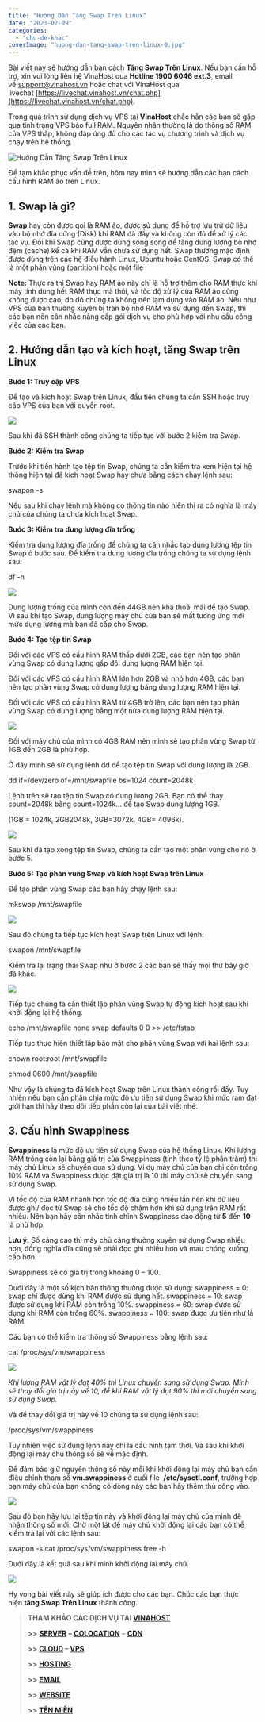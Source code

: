 ```yaml
---
title: "Hướng Dẫn Tăng Swap Trên Linux"
date: "2023-02-09"
categories: 
  - "chu-de-khac"
coverImage: "huong-dan-tang-swap-tren-linux-0.jpg"
---
```


Bài viết này sẽ hướng dẫn bạn cách **Tăng Swap Trên Linux**. Nếu bạn cần hỗ trợ, xin vui lòng liên hệ VinaHost qua **Hotline 1900 6046 ext.3**, email về [support@vinahost.vn](mailto:support@vinahost.vn) hoặc chat với VinaHost qua livechat [https://livechat.vinahost.vn/chat.php](https://livechat.vinahost.vn/chat.php).

Trong quá trình sử dụng dịch vụ VPS tại **VinaHost** chắc hẳn các bạn sẽ gặp qua tình trạng VPS báo full RAM. Nguyên nhân thường là do thông số RAM của VPS thấp, không đáp ứng đủ cho các tác vụ chương trình và dịch vụ chạy trên hệ thống.

![Hướng Dẫn Tăng Swap Trên Linux](images/huong-dan-tang-swap-tren-linux-1.png)

Để tạm khắc phục vấn đề trên, hôm nay mình sẽ hướng dẫn các bạn cách cấu hình RAM ảo trên Linux.

## 1\. Swap là gì?

**Swap** hay còn được gọi là RAM ảo, được sử dụng để hỗ trợ lưu trữ dữ liệu vào bộ nhớ đĩa cứng (Disk) khi RAM đã đầy và không còn đủ để xử lý các tác vụ. Đôi khi Swap cũng được dùng song song để tăng dung lượng bộ nhớ đệm (cache) kể cả khi RAM vẫn chưa sử dụng hết. Swap thường mặc định được dùng trên các hệ điều hành Linux, Ubuntu hoặc CentOS. Swap có thể là một phân vùng (partition) hoặc một file

**Note:** Thực ra thì Swap hay RAM ảo này chỉ là hỗ trợ thêm cho RAM thực khi máy tính dùng hết RAM thực mà thôi, và tốc độ xử lý của RAM ảo cũng không được cao, do đó chúng ta không nên lạm dụng vào RAM ảo. Nếu như VPS của bạn thường xuyên bị tràn bộ nhớ RAM và sử dụng đến Swap, thì các bạn nên cân nhắc nâng cấp gói dịch vụ cho phù hợp với nhu cầu công việc của các bạn.

## 2\. Hướng dẫn tạo và kích hoạt, tăng Swap trên Linux

**Bước 1: Truy cập VPS**

Để tạo và kích hoạt Swap trên Linux, đầu tiên chúng ta cần SSH hoặc truy cập VPS của bạn với quyền root.

![](images/huong-dan-tang-swap-tren-linux-2.jpg)

Sau khi đã SSH thành công chúng ta tiếp tục với bước 2 kiểm tra Swap.

**Bước 2: Kiểm tra Swap**

Trước khi tiến hành tạo tệp tin Swap, chúng ta cần kiểm tra xem hiện tại hệ thống hiện tại đã kích hoạt Swap hay chưa bằng cách chạy lệnh sau:

swapon -s

Nếu sau khi chạy lệnh mà không có thông tin nào hiển thị ra có nghĩa là máy chủ của chúng ta chưa kích hoạt Swap.

**Bước 3: Kiểm tra dung lượng đĩa trống**

Kiểm tra dung lượng đĩa trống để chúng ta cân nhắc tạo dung lương tệp tin Swap ở bước sau. Để kiểm tra dung lượng đĩa trống chúng ta sử dụng lệnh sau:

df -h

![](images/huong-dan-tang-swap-tren-linux-3.png)

Dung lượng trống của mình còn đến 44GB nên khá thoải mái để tạo Swap. Vì sau khi tạo Swap, dung lượng máy chủ của bạn sẽ mất tương ứng mới mức dụng lượng mà bạn đã cấp cho Swap.

**Bước 4: Tạo tệp tin Swap**

Đối với các VPS có cấu hình RAM thấp dưới 2GB, các bạn nên tạo phân vùng Swap có dung lượng gấp đôi dung lượng RAM hiện tại.

Đối với các VPS có cấu hình RAM lớn hơn 2GB và nhỏ hơn 4GB, các bạn nên tạo phân vùng Swap có dung lượng bằng dung lượng RAM hiện tại.

Đối với các VPS có cấu hình RAM từ 4GB trở lên, các bạn nên tạo phân vùng Swap có dung lượng bằng một nửa dung lượng RAM hiện tại.

![](images/huong-dan-tang-swap-tren-linux-4.png)

Đối với máy chủ của mình có 4GB RAM nên mình sẽ tạo phân vùng Swap từ 1GB đến 2GB là phù hợp.

Ở đây mình sẽ sử dụng lệnh dd để tạo tệp tin Swap với dung lượng là 2GB.

dd if=/dev/zero of=/mnt/swapfile bs=1024 count=2048k

Lệnh trên sẽ tạo tệp tin Swap có dung lượng 2GB. Bạn có thể thay count=2048k bằng count=1024k… để tạo Swap dung lượng 1GB.

(1GB = 1024k, 2GB2048k, 3GB=3072k, 4GB= 4096k).

![](images/huong-dan-tang-swap-tren-linux-5.png)

Sau khi đã tạo xong tệp tin Swap, chúng ta cần tạo một phân vùng cho nó ở bước 5.

**Bước 5: Tạo phân vùng Swap và kích hoạt Swap trên Linux**

Để tạo phân vùng Swap các bạn hãy chạy lệnh sau:

mkswap /mnt/swapfile

![](images/huong-dan-tang-swap-tren-linux-6.png)

Sau đó chúng ta tiếp tục kích hoạt Swap trên Linux với lệnh:

swapon /mnt/swapfile

Kiểm tra lại trạng thái Swap như ở bước 2 các bạn sẽ thấy mọi thứ bây giờ đã khác.

![](images/huong-dan-tang-swap-tren-linux-7.png)

Tiếp tục chúng ta cần thiết lập phân vùng Swap tự động kích hoạt sau khi khởi động lại hệ thống.

echo /mnt/swapfile none swap defaults 0 0 >> /etc/fstab

Tiếp tục thực hiện thiết lập bảo mật cho phân vùng Swap với hai lệnh sau:

chown root:root /mnt/swapfile

chmod 0600 /mnt/swapfile

Như vậy là chúng ta đã kích hoạt Swap trên Linux thành công rồi đấy. Tuy nhiên nếu bạn cần phân chia mức độ ưu tiên sử dụng Swap khi mức ram đạt giới hạn thì hãy theo dõi tiếp phần còn lại của bài viết nhé.

## 3\. Cấu hình Swappiness

**Swappiness** là mức độ ưu tiên sử dụng Swap của hệ thống Linux. Khi lượng RAM trống còn lại bằng giá trị của Swappiness (tính theo tỷ lệ phần trăm) thì máy chủ Linux sẽ chuyển qua sử dụng. Ví dụ máy chủ của bạn chỉ còn trống 10% RAM và Swappiness được đặt giá trị là 10 thì máy chủ sẽ chuyển sang sử dụng Swap.

Vì tốc độ của RAM nhanh hơn tốc độ đĩa cứng nhiều lần nên khi dữ liệu được ghi/ đọc từ Swap sẽ cho tốc độ chậm hơn khi sử dụng trên RAM rất nhiều. Nên bạn hãy cân nhắc tinh chỉnh Swappiness dao động từ **5** đến **10** là phù hợp.

**Lưu ý:** Số càng cao thì máy chủ càng thường xuyên sử dụng Swap nhiều hơn, đồng nghĩa đĩa cứng sẽ phải đọc ghi nhiều hơn và mau chóng xuống cấp hơn.

Swappiness sẽ có giá trị trong khoảng 0 – 100.

Dưới đây là một số kịch bản thông thường được sử dụng: swappiness = 0: swap chỉ được dùng khi RAM được sử dụng hết. swappiness = 10: swap được sử dụng khi RAM còn trống 10%. swappiness = 60: swap được sử dụng khi RAM còn trống 60%. swappiness = 100: swap được ưu tiên như là RAM.

Các bạn có thể kiểm tra thông số Swappiness bằng lệnh sau:

cat /proc/sys/vm/swappiness

![](images/huong-dan-tang-swap-tren-linux-8.png)

_Khi lượng RAM vật lý đạt 40% thì Linux chuyển sang sử dụng Swap. Mính sẽ thay đổi giá trị này về 10, để khi RAM vật lý đạt 90% thì mới chuyển sang sử dụng Swap._

Và để thay đổi giá trị này về 10 chúng ta sử dụng lệnh sau:

/proc/sys/vm/swappiness

Tuy nhiên việc sử dụng lệnh này chỉ là cấu hình tạm thời. Và sau khi khởi động lại máy chủ thông số sẽ về mặc định.

Để đảm bảo giữ nguyên thông số này mỗi khi khởi động lại máy chủ bạn cần điều chỉnh tham số **vm.swappiness** ở cuối file  **/etc/sysctl.conf**, trường hợp bạn máy chủ của bạn không có dòng này các bạn hãy thêm thủ công vào.

![](images/huong-dan-tang-swap-tren-linux-9.png)

Sau đó bạn hãy lưu lại tệp tin này và khởi động lại máy chủ của mình để nhận thông số mới. Chờ một lát để máy chủ khởi động lại các bạn có thể kiểm tra lại với các lệnh sau:

swapon -s
cat /proc/sys/vm/swappiness
free -h

Dưới đây là kết quả sau khi mình khởi động lại máy chủ.

![](images/huong-dan-tang-swap-tren-linux-10.png)

Hy vọng bài viết này sẽ giúp ích được cho các bạn. Chúc các bạn thực hiện **tăng Swap Trên Linux** thành công.

> **THAM KHẢO CÁC DỊCH VỤ TẠI [VINAHOST](https://vinahost.vn/)**
> 
> **\>>** [**SERVER**](https://vinahost.vn/thue-may-chu-rieng/) **–** [**COLOCATION**](https://vinahost.vn/colocation.html) – [**CDN**](https://vinahost.vn/dich-vu-cdn-chuyen-nghiep)
> 
> **\>> [CLOUD](https://vinahost.vn/cloud-server-gia-re/) – [VPS](https://vinahost.vn/vps-ssd-chuyen-nghiep/)**
> 
> **\>> [HOSTING](https://vinahost.vn/wordpress-hosting)**
> 
> **\>> [EMAIL](https://vinahost.vn/email-hosting)**
> 
> **\>> [WEBSITE](http://vinawebsite.vn/)**
> 
> **\>> [TÊN MIỀN](https://vinahost.vn/ten-mien-gia-re/)**
